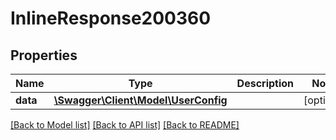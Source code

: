# InlineResponse200360

## Properties
Name | Type | Description | Notes
------------ | ------------- | ------------- | -------------
**data** | [**\Swagger\Client\Model\UserConfig**](UserConfig.md) |  | [optional] 

[[Back to Model list]](../../README.md#documentation-for-models) [[Back to API list]](../../README.md#documentation-for-api-endpoints) [[Back to README]](../../README.md)

